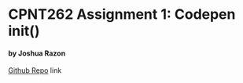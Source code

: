 # CPNT262 Assignment 1: Codepen init()
#### by Joshua Razon

[Github Repo](https://github.com/joshrazon/cpnt262-a1) link

